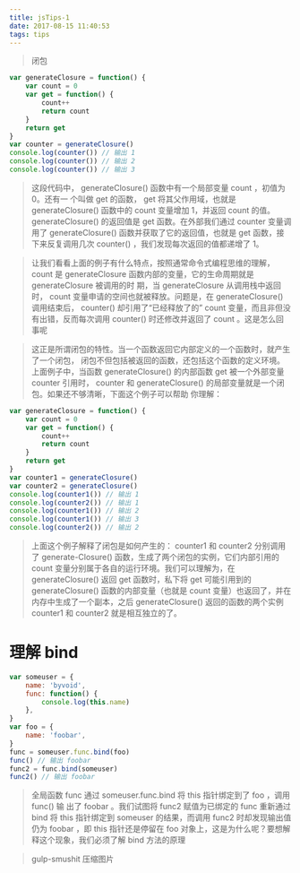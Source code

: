 ```yaml
---
title: jsTips-1
date: 2017-08-15 11:40:53
tags: tips
---
```


> 闭包

 <!-- more -->   

```javascript
var generateClosure = function() {
    var count = 0
    var get = function() {
        count++
        return count
    }
    return get
}
var counter = generateClosure()
console.log(counter()) // 输出 1
console.log(counter()) // 输出 2
console.log(counter()) // 输出 3
```

> 这段代码中， generateClosure() 函数中有一个局部变量 count ，初值为 0。还有一
> 个叫做 get 的函数， get 将其父作用域，也就是 generateClosure() 函数中的 count 变量增加 1，并返回 count 的值。 generateClosure() 的返回值是 get 函数。在外部我们通过 counter 变量调用了 generateClosure() 函数并获取了它的返回值，也就是 get 函数，接下来反复调用几次 counter() ，我们发现每次返回的值都递增了 1。

> 让我们看看上面的例子有什么特点，按照通常命令式编程思维的理解， count 是
> generateClosure 函数内部的变量，它的生命周期就是 generateClosure 被调用的时
> 期，当 generateClosure 从调用栈中返回时， count 变量申请的空间也就被释放。问题是，在 generateClosure() 调用结束后， counter() 却引用了“已经释放了的” count
> 变量，而且非但没有出错，反而每次调用 counter() 时还修改并返回了 count 。这是怎么回事呢

> 这正是所谓闭包的特性。当一个函数返回它内部定义的一个函数时，就产生了一个闭包，
> 闭包不但包括被返回的函数，还包括这个函数的定义环境。上面例子中，当函数
> generateClosure() 的内部函数 get 被一个外部变量 counter 引用时， counter 和
> generateClosure() 的局部变量就是一个闭包。如果还不够清晰，下面这个例子可以帮助
> 你理解：

```javascript
var generateClosure = function() {
    var count = 0
    var get = function() {
        count++
        return count
    }
    return get
}
var counter1 = generateClosure()
var counter2 = generateClosure()
console.log(counter1()) // 输出 1
console.log(counter2()) // 输出 1
console.log(counter1()) // 输出 2
console.log(counter1()) // 输出 3
console.log(counter2()) // 输出 2
```

> 上面这个例子解释了闭包是如何产生的： counter1 和 counter2 分别调用了 generate-Closure() 函数，生成了两个闭包的实例，它们内部引用的 count 变量分别属于各自的运行环境。我们可以理解为，在 generateClosure() 返回 get 函数时，私下将 get 可能引用到的 generateClosure() 函数的内部变量（也就是 count 变量）也返回了，并在内存中生成了一个副本，之后 generateClosure() 返回的函数的两个实例 counter1 和 counter2 就是相互独立的了。

# 理解 bind

```javascript
var someuser = {
    name: 'byvoid',
    func: function() {
        console.log(this.name)
    },
}
var foo = {
    name: 'foobar',
}
func = someuser.func.bind(foo)
func() // 输出 foobar
func2 = func.bind(someuser)
func2() // 输出 foobar
```

> 全局函数 func 通过 someuser.func.bind 将 this 指针绑定到了 foo ，调用 func() 输
> 出了 foobar 。我们试图将 func2 赋值为已绑定的 func 重新通过 bind 将 this 指针绑定到
> someuser 的结果，而调用 func2 时却发现输出值仍为 foobar ，即 this 指针还是停留在 foo
> 对象上，这是为什么呢？要想解释这个现象，我们必须了解 bind 方法的原理

> gulp-smushit 压缩图片
